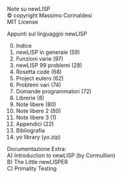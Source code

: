 Note su newLISP  
© copyright Massimo Corinaldesi  
MIT License  
    
Appunti sul linguaggio newLISP  
  
00) Indice  
01) newLISP in generale (59)  
02) Funzioni varie (97)  
03) newLISP 99 problemi (28)  
04) Rosetta code (68)  
05) Project eulero (62)  
06) Problemi vari (74)  
07) Domande programmatori (72)  
08) Librerie (8)  
09) Note libere (80)  
10) Note libere 2 (80)  
11) Note libere 3 (1)  
12) Appendici (22)  
13) Bibliografia  
99) yo library (yo.zip)  
  
Documentazione Extra:  
A) Introduction to newLISP (by Cormullion)  
B) The Little newLISPER  
C) Primality Testing  

